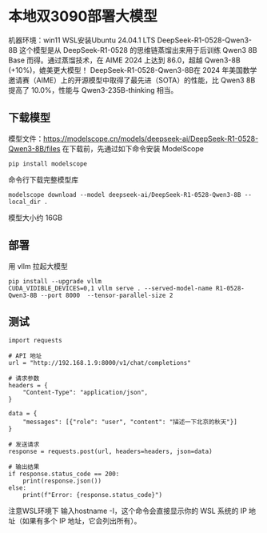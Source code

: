 



 

# 本地双3090部署大模型

机器环境：win11 WSL安装Ubuntu 24.04.1 LTS
DeepSeek-R1-0528-Qwen3-8B 这个模型是从 DeepSeek-R1-0528 的思维链蒸馏出来用于后训练 Qwen3 8B Base 而得。通过蒸馏技术，在 AIME 2024 上达到 86.0，超越 Qwen3-8B (+10%)，媲美更大模型！
DeepSeek-R1-0528-Qwen3-8B在 2024 年美国数学邀请赛（AIME）上的开源模型中取得了最先进（SOTA）的性能，比 Qwen3 8B 提高了 10.0%，性能与 Qwen3-235B-thinking 相当。


## 下载模型

模型文件：https://modelscope.cn/models/deepseek-ai/DeepSeek-R1-0528-Qwen3-8B/files
在下载前，先通过如下命令安装 ModelScope
```
pip install modelscope
```
命令行下载完整模型库
```
modelscope download --model deepseek-ai/DeepSeek-R1-0528-Qwen3-8B --local_dir .
```
模型大小约 16GB

## 部署
用 vllm 拉起大模型
```
pip install --upgrade vllm
CUDA_VIDIBLE_DEVICES=0,1 vllm serve . --served-model-name R1-0528-Qwen3-8B --port 8000  --tensor-parallel-size 2
```

## 测试
```
import requests

# API 地址
url = "http://192.168.1.9:8000/v1/chat/completions"

# 请求参数
headers = {
    "Content-Type": "application/json",
}

data = {
    "messages": [{"role": "user", "content": "描述一下北京的秋天"}]
}

# 发送请求
response = requests.post(url, headers=headers, json=data)

# 输出结果
if response.status_code == 200:
    print(response.json())
else:
    print(f"Error: {response.status_code}")
```

注意WSL环境下 输入hostname -I，这个命令会直接显示你的 WSL 系统的 IP 地址（如果有多个 IP 地址，它会列出所有）。

